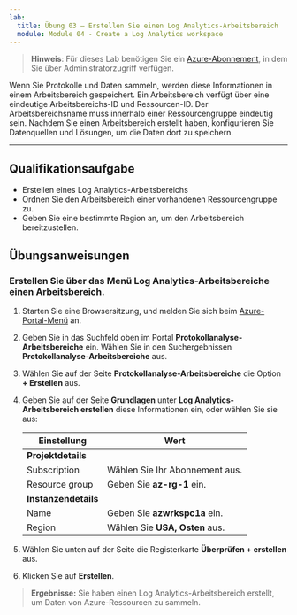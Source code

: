 ```yaml
---
lab:
  title: Übung 03 – Erstellen Sie einen Log Analytics-Arbeitsbereich
  module: Module 04 - Create a Log Analytics workspace
---
```



>**Hinweis**: Für dieses Lab benötigen Sie ein [Azure-Abonnement](https://azure.microsoft.com/en-us/free/?azure-portal=true), in dem Sie über Administratorzugriff verfügen. 


Wenn Sie Protokolle und Daten sammeln, werden diese Informationen in einem Arbeitsbereich gespeichert. Ein Arbeitsbereich verfügt über eine eindeutige Arbeitsbereichs-ID und Ressourcen-ID. Der Arbeitsbereichsname muss innerhalb einer Ressourcengruppe eindeutig sein. Nachdem Sie einen Arbeitsbereich erstellt haben, konfigurieren Sie Datenquellen und Lösungen, um die Daten dort zu speichern. 

---

## Qualifikationsaufgabe

- Erstellen eines Log Analytics-Arbeitsbereichs
- Ordnen Sie den Arbeitsbereich einer vorhandenen Ressourcengruppe zu.
- Geben Sie eine bestimmte Region an, um den Arbeitsbereich bereitzustellen.

## Übungsanweisungen 

### Erstellen Sie über das Menü Log Analytics-Arbeitsbereiche einen Arbeitsbereich.

1. Starten Sie eine Browsersitzung, und melden Sie sich beim [Azure-Portal-Menü](https://portal.azure.com/) an.
   
2. Geben Sie in das Suchfeld oben im Portal **Protokollanalyse-Arbeitsbereiche** ein. Wählen Sie in den Suchergebnissen **Protokollanalyse-Arbeitsbereiche** aus.

3. Wählen Sie auf der Seite **Protokollanalyse-Arbeitsbereiche** die Option **+ Erstellen** aus.

4. Geben Sie auf der Seite **Grundlagen** unter **Log Analytics-Arbeitsbereich erstellen** diese Informationen ein, oder wählen Sie sie aus:
   
   |Einstellung|Wert|
   |---|---|
   |**Projektdetails**|
   |Subscription|Wählen Sie Ihr Abonnement aus.|
   |Resource group|Geben Sie **az-rg-1** ein.|
   |**Instanzendetails**|
   |Name|Geben Sie **azwrkspc1a** ein.|
   |Region|Wählen Sie **USA, Osten** aus.|

5. Wählen Sie unten auf der Seite die Registerkarte **Überprüfen + erstellen** aus.
  
6. Klicken Sie auf **Erstellen**.

> **Ergebnisse:** Sie haben einen Log Analytics-Arbeitsbereich erstellt, um Daten von Azure-Ressourcen zu sammeln.

